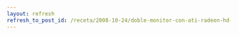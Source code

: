 ```yaml
---
layout: refresh
refresh_to_post_id: /receta/2008-10-24/doble-monitor-con-ati-radeon-hd-3870
---
```

